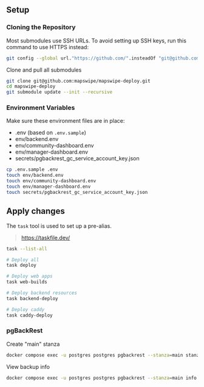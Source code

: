 ## Setup

### Cloning the Repository

Most submodules use SSH URLs. To avoid setting up SSH keys, run this command to use HTTPS instead:

```bash
git config --global url."https://github.com/".insteadOf "git@github.com:"
```

Clone and pull all submodules
```bash
git clone git@github.com:mapswipe/mapswipe-deploy.git
cd mapswipe-deploy
git submodule update --init --recursive
```

### Environment Variables

Make sure these environment files are in place:

- .env (based on `.env.sample`)
- env/backend.env
- env/community-dashboard.env
- env/manager-dashboard.env
- secrets/pgbackrest_gc_service_account_key.json

```bash
cp .env.sample .env
touch env/backend.env
touch env/community-dashboard.env
touch env/manager-dashboard.env
touch secrets/pgbackrest_gc_service_account_key.json
```

## Apply changes

The `task` tool is used to set up a pre-alias.
> https://taskfile.dev/


```bash
task --list-all

# Deploy all
task deploy

# Deploy web apps
task web-builds

# Deploy backend resources
task backend-deploy

# Deploy caddy
task caddy-deploy
```

### pgBackRest

Create "main" stanza
```bash
docker compose exec -u postgres postgres pgbackrest --stanza=main stanza-create
```

View backup info
```bash
docker compose exec -u postgres postgres pgbackrest --stanza=main info
```
